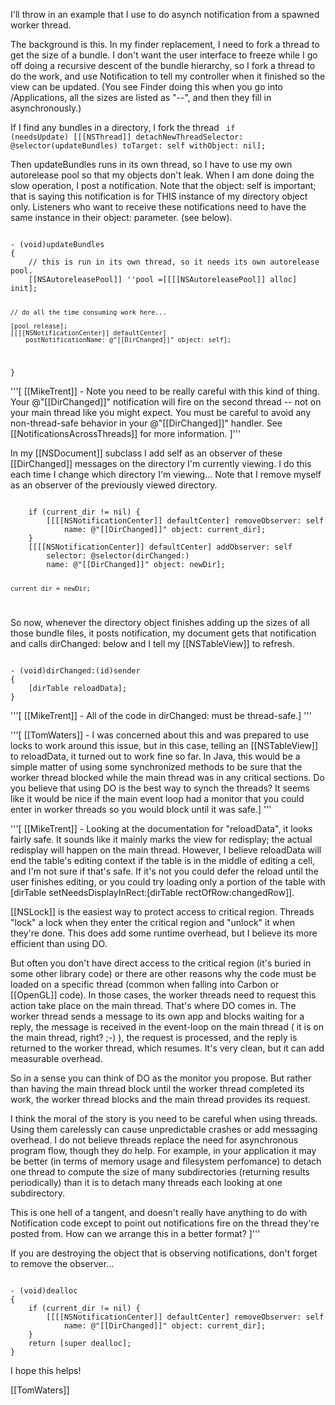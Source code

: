 I'll throw in an example that I use to do asynch notification from a spawned worker thread.

The background is this.  In my finder replacement, I need to fork a thread to get the size of a bundle.  I don't want the user interface to freeze while I go off doing a recursive descent of the bundle hierarchy, so I fork a thread to do the work, and use Notification to tell my controller when it finished so the view can be updated.  (You see Finder doing this when you go into /Applications, all the sizes are listed as "--", and then they fill in asynchronously.)

If I find any bundles in a directory, I fork the thread
<code>
	if (needsUpdate)
		[[[NSThread]] detachNewThreadSelector: @selector(updateBundles)
			toTarget: self withObject: nil];
</code>

Then updateBundles runs in its own thread, so I have to use my own autorelease pool so that my objects don't leak.  When I am done doing the slow operation, I post a notification.  Note that the object: self is important; that is saying this notification is for THIS instance of my directory object only.  Listeners who want to receive these notifications need to have the same instance in their object: parameter. (see below).

<code>
- (void)updateBundles
{
	// this is run in its own thread, so it needs its own autorelease pool.
	[[NSAutoreleasePool]] ''pool =[[[[NSAutoreleasePool]] alloc] init];

	// do all the time consuming work here...

	[pool release];
	[[[[NSNotificationCenter]] defaultCenter] 
		postNotificationName: @"[[DirChanged]]" object: self];
}
</code>

'''[ [[MikeTrent]] - Note you need to be really careful with this kind of thing. Your  @"[[DirChanged]]" notification will fire on the second thread -- not on your main thread like you might expect. You must be careful to avoid any non-thread-safe behavior in your @"[[DirChanged]]" handler. See [[NotificationsAcrossThreads]] for more information. ]'''

In my [[NSDocument]] subclass I add self as an observer of these [[DirChanged]] messages on the directory I'm currently viewing.  I do this each time I change which directory I'm viewing... Note that I remove myself as an observer of the previously viewed directory.

<code>
	if (current_dir != nil) {
		[[[[NSNotificationCenter]] defaultCenter] removeObserver: self
			name: @"[[DirChanged]]" object: current_dir];
	}
	[[[[NSNotificationCenter]] defaultCenter] addObserver: self
		selector: @selector(dirChanged:)
		name: @"[[DirChanged]]" object: newDir];

	current_dir = newDir;	
</code>

So now, whenever the directory object finishes adding up the sizes of all those bundle files, it posts notification, my document gets that notification and calls dirChanged: below and I tell my [[NSTableView]] to refresh.

<code>
- (void)dirChanged:(id)sender
{
	[dirTable reloadData];
}
</code>

'''[ [[MikeTrent]] - All of the code in dirChanged: must be thread-safe.] '''

'''[ [[TomWaters]] - I was concerned about this and was prepared to use locks to work around this issue, but in this case, telling an [[NSTableView]] to reloadData, it turned out to work fine so far.  In Java, this would be a simple matter of using some synchronized methods to be sure that the worker thread blocked while the main thread was in any critical sections.  Do you believe that using DO is the best way to synch the threads?  It seems like it would be nice if the main event loop had a monitor that you could enter in worker threads so you would block until it was safe.] '''

'''[ [[MikeTrent]] - Looking at the documentation for "reloadData", it looks fairly safe. It sounds like it mainly marks the view for redisplay; the actual redisplay will happen on the main thread. However, I believe reloadData will end the table's editing context if the table is in the middle of editing a cell, and I'm not sure if that's safe. If it's not you could defer the reload until the user finishes editing, or you could try loading only a portion of the table with [dirTable setNeedsDisplayInRect:[dirTable rectOfRow:changedRow]].

[[NSLock]] is the easiest way to protect access to critical region. Threads "lock" a lock when they enter the critical region and "unlock" it when they're done. This does add some runtime overhead, but I believe its more efficient than using DO.

But often you don't have direct access to the critical region (it's buried in some other library code) or there are other reasons why the code must be loaded on a specific thread (common when falling into Carbon or [[OpenGL]] code). In those cases, the worker threads need to request this action take place on the main thread. That's where DO comes in. The worker thread sends a message to its own app and blocks waiting for a reply, the message is received in the event-loop on the main thread ( it is on the main thread, right? ;-) ), the request is processed, and the reply is returned to the worker thread, which resumes. It's very clean, but it can add measurable overhead.

So in a sense you can think of DO as the monitor you propose. But rather than having the main thread block until the worker thread completed its work, the worker thread blocks and the main thread provides its request.

I think the moral of the story is you need to be careful when using threads. Using them carelessly can cause unpredictable crashes or add messaging overhead. I do not believe threads replace the need for asynchronous program flow, though they do help. For example, in your application it may be better (in terms of memory usage and filesystem perfomance) to detach one thread to compute the size of many subdirectories (returning results periodically) than it is to detach many threads each looking at one subdirectory.

This is one hell of a tangent, and doesn't really have anything to do with Notification code except to point out notifications fire on the thread they're posted from. How can we arrange this in a better format? ]'''

If you are destroying the object that is observing notifications, don't forget to remove the observer...

<code>
- (void)dealloc
{
	if (current_dir != nil) {
		[[[[NSNotificationCenter]] defaultCenter] removeObserver: self
			name: @"[[DirChanged]]" object: current_dir];
	}
	return [super dealloc];
}
</code>

I hope this helps!

[[TomWaters]]